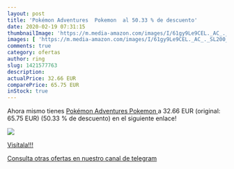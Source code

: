 ```yaml
---
layout: post
title: 'Pokémon Adventures  Pokemon  al 50.33 % de descuento'
date: 2020-02-19 07:31:15
thumbnailImage: 'https://m.media-amazon.com/images/I/61gy9Le9CEL._AC_._SL200_.jpg'
images: [ 'https://m.media-amazon.com/images/I/61gy9Le9CEL._AC_._SL200_.jpg' ]
comments: true
category: ofertas
author: ring
slug: 1421577763
description:
actualPrice: 32.66 EUR
comparePrice: 65.75 EUR
inStock: true
---
```


Ahora mismo tienes [Pokémon Adventures  Pokemon ](https://www.amazon.com/dp/1421577763/?tag=redken08-20) a 32.66 EUR (original: 65.75 EUR) (50.33 %  de descuento) en el siguiente enlace!

[![](https://m.media-amazon.com/images/I/61gy9Le9CEL._AC_._SL200_.jpg)](https://www.amazon.com/dp/1421577763/?tag=redken08-20)

[Visítala!!!](https://www.amazon.com/dp/1421577763/?tag=redken08-20)

[Consulta otras ofertas en nuestro canal de telegram](https://t.me/s/ofertas25)

